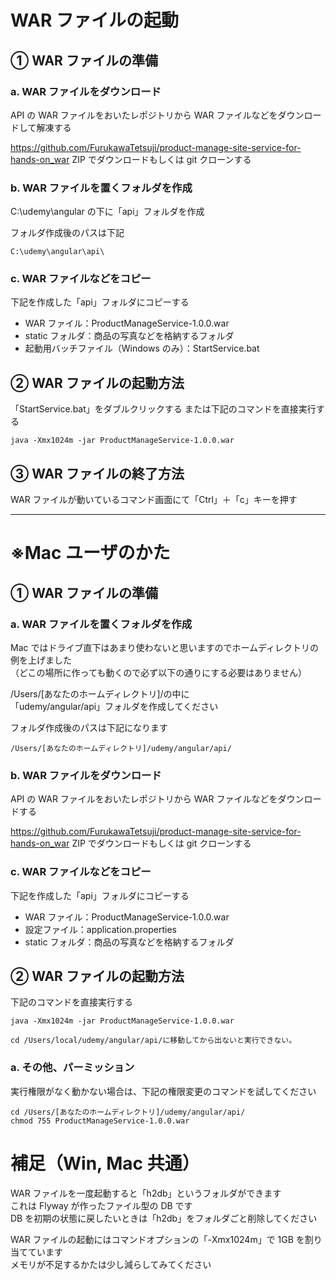 # WAR ファイルの起動

## ① WAR ファイルの準備

### a. WAR ファイルをダウンロード

API の WAR ファイルをおいたレポジトリから WAR ファイルなどをダウンロードして解凍する

https://github.com/FurukawaTetsuji/product-manage-site-service-for-hands-on_war
ZIP でダウンロードもしくは git クローンする

### b. WAR ファイルを置くフォルダを作成

C:\udemy\angular の下に「api」フォルダを作成

フォルダ作成後のパスは下記

```
C:\udemy\angular\api\
```

### c. WAR ファイルなどをコピー

下記を作成した「api」フォルダにコピーする

- WAR ファイル：ProductManageService-1.0.0.war
- static フォルダ：商品の写真などを格納するフォルダ
- 起動用バッチファイル（Windows のみ）：StartService.bat

## ② WAR ファイルの起動方法

「StartService.bat」をダブルクリックする
または下記のコマンドを直接実行する

```
java -Xmx1024m -jar ProductManageService-1.0.0.war
```

## ③ WAR ファイルの終了方法

WAR ファイルが動いているコマンド画面にて「Ctrl」＋「c」キーを押す

---

# ※Mac ユーザのかた

## ① WAR ファイルの準備

### a. WAR ファイルを置くフォルダを作成

Mac ではドライブ直下はあまり使わないと思いますのでホームディレクトリの例を上げました  
（どこの場所に作っても動くので必ず以下の通りにする必要はありません）

/Users/[あなたのホームディレクトリ]/の中に  
「udemy/angular/api」フォルダを作成してください

フォルダ作成後のパスは下記になります

```
/Users/[あなたのホームディレクトリ]/udemy/angular/api/
```

### b. WAR ファイルをダウンロード

API の WAR ファイルをおいたレポジトリから WAR ファイルなどをダウンロードする

https://github.com/FurukawaTetsuji/product-manage-site-service-for-hands-on_war
ZIP でダウンロードもしくは git クローンする

### c. WAR ファイルなどをコピー

下記を作成した「api」フォルダにコピーする

- WAR ファイル：ProductManageService-1.0.0.war
- 設定ファイル：application.properties
- static フォルダ：商品の写真などを格納するフォルダ

## ② WAR ファイルの起動方法

下記のコマンドを直接実行する

```
java -Xmx1024m -jar ProductManageService-1.0.0.war

cd /Users/local/udemy/angular/api/に移動してから出ないと実行できない。

```

### a. その他、パーミッション

実行権限がなく動かない場合は、下記の権限変更のコマンドを試してください

```
cd /Users/[あなたのホームディレクトリ]/udemy/angular/api/
chmod 755 ProductManageService-1.0.0.war
```

# 補足（Win, Mac 共通）

WAR ファイルを一度起動すると「h2db」というフォルダができます  
これは Flyway が作ったファイル型の DB です  
DB を初期の状態に戻したいときは「h2db」をフォルダごと削除してください

WAR ファイルの起動にはコマンドオプションの「-Xmx1024m」で 1GB を割り当てています  
メモリが不足するかたは少し減らしてみてください
